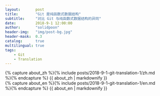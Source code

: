 ```yaml
---
layout:       post
title:        "Git 是纯函数式数据结构"
subtitle:     "对比 Git 与纯函数式数据结构的异同"
date:         2018-9-1 12:00:00
author:       "solidpoon"
header-img:   "img/post-bg.jpg"
header-mask:  0.3
catalog:      true
multilingual: true
tags:
    - Git
    - Translation
---
```

<!-- Chinese Version -->
<div class="zh post-container">
    {% capture about_zh %}{% include posts/2018-9-1-git-translation-1/zh.md %}{% endcapture %}
    {{ about_zh | markdownify }}
</div>

<!-- English Version -->
<div class="en post-container">
    {% capture about_en %}{% include posts/2018-9-1-git-translation-1/en.md %}{% endcapture %}
    {{ about_en | markdownify }}
</div>